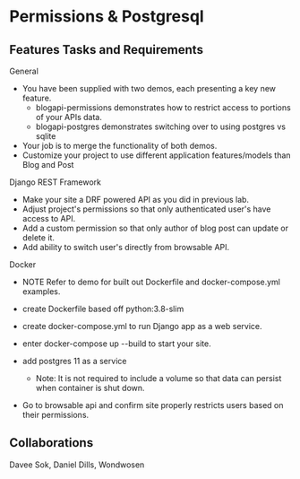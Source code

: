 # Permissions & Postgresql

## Features Tasks and Requirements

General

- You have been supplied with two demos, each presenting a key new feature.
  - blogapi-permissions demonstrates how to restrict access to portions of your APIs data.
  - blogapi-postgres demonstrates switching over to using postgres vs sqlite
- Your job is to merge the functionality of both demos.
- Customize your project to use different application features/models than Blog and Post

Django REST Framework

- Make your site a DRF powered API as you did in previous lab.
- Adjust project's permissions so that only authenticated user's have access to API.
- Add a custom permission so that only author of blog post can update or delete it.
- Add ability to switch user's directly from browsable API.

Docker

- NOTE Refer to demo for built out Dockerfile and docker-compose.yml examples.
- create Dockerfile based off python:3.8-slim
- create docker-compose.yml to run Django app as a web service.
- enter docker-compose up --build to start your site.
- add postgres 11 as a service
  - Note: It is not required to include a volume so that data can persist when container is shut down.

- Go to browsable api and confirm site properly restricts users based on their permissions.

## Collaborations

Davee Sok, Daniel Dills, Wondwosen
